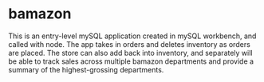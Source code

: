 # bamazon

This is an entry-level mySQL application created in mySQL workbench, and called with node. The app takes in orders and deletes inventory as orders are placed. The store can also add back into inventory, and separately will be able to track sales across multiple bamazon departments and provide a summary of the highest-grossing departments.
